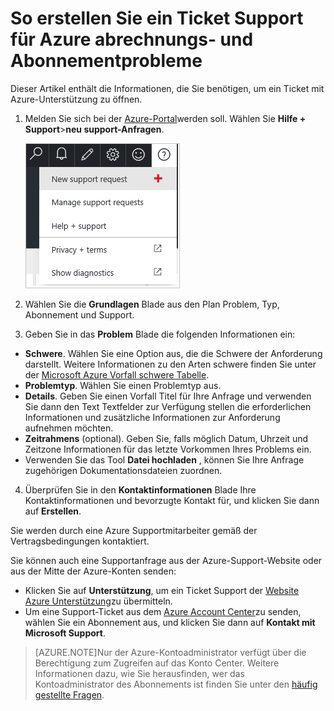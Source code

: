 <properties
    pageTitle="So erstellen Sie ein Ticket Support für Azure Abrechnungs- und Abonnementproblemen | Microsoft Azure"
    description="Beschreibt, wie Sie ein Ticket Support für Azure Abrechnungs- und Abonnementproblemen zu erstellen."
    services=""
    documentationCenter=""
    authors="genlin"
    manager="mbaldwin"
    editor=""
    tags="billing"
    />

<tags
    ms.service="billing"
    ms.workload="na"
    ms.tgt_pltfrm="na"
    ms.devlang="na"
    ms.topic="article"
    ms.date="08/24/2016"
    ms.author="genli"/>

# <a name="how-to-create-a-support-ticket-for-azure-billing-and-subscription-issues"></a>So erstellen Sie ein Ticket Support für Azure abrechnungs- und Abonnementprobleme
Dieser Artikel enthält die Informationen, die Sie benötigen, um ein Ticket mit Azure-Unterstützung zu öffnen.

1. Melden Sie sich bei der [Azure-Portal](https://portal.azure.com/)werden soll. Wählen Sie **Hilfe + Support**>**neu support-Anfragen**.

    ![helpandsupportbutton](./media/billing-how-to-create-billing-support-ticket/helpandsupport.png)
2. Wählen Sie die **Grundlagen** Blade aus den Plan Problem, Typ, Abonnement und Support.
3. Geben Sie in das **Problem** Blade die folgenden Informationen ein:

 * **Schwere**. Wählen Sie eine Option aus, die die Schwere der Anforderung darstellt. Weitere Informationen zu den Arten schwere finden Sie unter der [Microsoft Azure Vorfall schwere Tabelle](http://support.microsoft.com/gp/AzureSevDetails).
 * **Problemtyp**. Wählen Sie einen Problemtyp aus.
 * **Details**. Geben Sie einen Vorfall Titel für Ihre Anfrage und verwenden Sie dann den Text Textfelder zur Verfügung stellen die erforderlichen Informationen und zusätzliche Informationen zur Anforderung aufnehmen möchten.
 * **Zeitrahmens** (optional). Geben Sie, falls möglich Datum, Uhrzeit und Zeitzone Informationen für das letzte Vorkommen Ihres Problems ein.
 * Verwenden Sie das Tool **Datei hochladen** , können Sie Ihre Anfrage zugehörigen Dokumentationsdateien zuordnen.
4. Überprüfen Sie in den **Kontaktinformationen** Blade Ihre Kontaktinformationen und bevorzugte Kontakt für, und klicken Sie dann auf **Erstellen**.

Sie werden durch eine Azure Supportmitarbeiter gemäß der Vertragsbedingungen kontaktiert.

Sie können auch eine Supportanfrage aus der Azure-Support-Website oder aus der Mitte der Azure-Konten senden:

 * Klicken Sie auf **Unterstützung**, um ein Ticket Support der [Website Azure Unterstützung](https://azure.microsoft.com/support/options/)zu übermitteln.
 * Um eine Support-Ticket aus dem [Azure Account Center](https://account.windowsazure.com/Subscriptions)zu senden, wählen Sie ein Abonnement aus, und klicken Sie dann auf **Kontakt mit Microsoft Support**.

 >[AZURE.NOTE]Nur der Azure-Kontoadministrator verfügt über die Berechtigung zum Zugreifen auf das Konto Center. Weitere Informationen dazu, wie Sie herausfinden, wer das Kontoadministrator des Abonnements ist finden Sie unter den [häufig gestellte Fragen](billing-subscription-transfer.md#faq).
